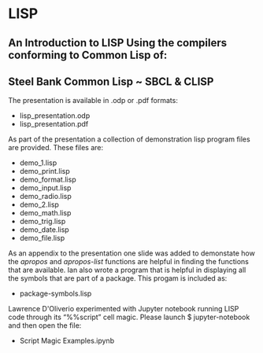 # LISP

## An Introduction to LISP Using the compilers conforming to Common Lisp of: 
## Steel Bank Common Lisp ~ SBCL & CLISP

The presentation is available in .odp or .pdf formats:
* lisp_presentation.odp
* lisp_presentation.pdf

As part of the presentation a collection of demonstration lisp program files are provided. These files are:

* demo_1.lisp
* demo_print.lisp
* demo_format.lisp
* demo_input.lisp
* demo_radio.lisp
* demo_2.lisp
* demo_math.lisp
* demo_trig.lisp
* demo_date.lisp
* demo_file.lisp

As an appendix to the presentation one slide was added to demonstate how the *apropos* and *apropos-list* functions are helpful in finding the functions that are available. Ian also wrote a program that is helpful in displaying all the symbols that are part of a package. This progam is included as:

* package-symbols.lisp

Lawrence D'Oliverio experimented with Jupyter notebook running LISP code through its “%%script” cell magic. Please launch $ jupyter-notebook and then open the file:

* Script Magic Examples.ipynb

